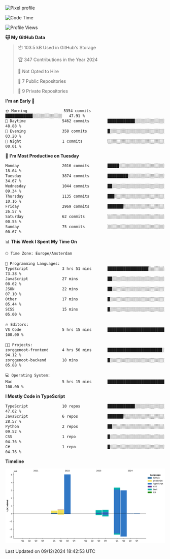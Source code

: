 ![Pixel profile](https://pixel-profile.vercel.app/api/github-stats?username=Atchferox&screen_effect=true&theme=rainbow
)


<!--START_SECTION:waka-->
![Code Time](http://img.shields.io/badge/Code%20Time-426%20hrs%2040%20mins-blue)

![Profile Views](http://img.shields.io/badge/Profile%20Views-0-blue)

**🐱 My GitHub Data** 

> 📦 103.5 kB Used in GitHub's Storage 
 > 
> 🏆 347 Contributions in the Year 2024
 > 
> 🚫 Not Opted to Hire
 > 
> 📜 7 Public Repositories 
 > 
> 🔑 9 Private Repositories 
 > 
**I'm an Early 🐤** 

```text
🌞 Morning                5354 commits        ████████████░░░░░░░░░░░░░   47.91 % 
🌆 Daytime                5462 commits        ████████████░░░░░░░░░░░░░   48.88 % 
🌃 Evening                358 commits         █░░░░░░░░░░░░░░░░░░░░░░░░   03.20 % 
🌙 Night                  1 commits           ░░░░░░░░░░░░░░░░░░░░░░░░░   00.01 % 
```
📅 **I'm Most Productive on Tuesday** 

```text
Monday                   2016 commits        █████░░░░░░░░░░░░░░░░░░░░   18.04 % 
Tuesday                  3874 commits        █████████░░░░░░░░░░░░░░░░   34.67 % 
Wednesday                1044 commits        ██░░░░░░░░░░░░░░░░░░░░░░░   09.34 % 
Thursday                 1135 commits        ███░░░░░░░░░░░░░░░░░░░░░░   10.16 % 
Friday                   2969 commits        ███████░░░░░░░░░░░░░░░░░░   26.57 % 
Saturday                 62 commits          ░░░░░░░░░░░░░░░░░░░░░░░░░   00.55 % 
Sunday                   75 commits          ░░░░░░░░░░░░░░░░░░░░░░░░░   00.67 % 
```


📊 **This Week I Spent My Time On** 

```text
🕑︎ Time Zone: Europe/Amsterdam

💬 Programming Languages: 
TypeScript               3 hrs 51 mins       ██████████████████░░░░░░░   73.38 % 
JavaScript               27 mins             ██░░░░░░░░░░░░░░░░░░░░░░░   08.62 % 
JSON                     22 mins             ██░░░░░░░░░░░░░░░░░░░░░░░   07.10 % 
Other                    17 mins             █░░░░░░░░░░░░░░░░░░░░░░░░   05.44 % 
SCSS                     15 mins             █░░░░░░░░░░░░░░░░░░░░░░░░   05.00 % 

🔥 Editors: 
VS Code                  5 hrs 15 mins       █████████████████████████   100.00 % 

🐱‍💻 Projects: 
zorggenoot-frontend      4 hrs 56 mins       ████████████████████████░   94.12 % 
zorggenoot-backend       18 mins             █░░░░░░░░░░░░░░░░░░░░░░░░   05.88 % 

💻 Operating System: 
Mac                      5 hrs 15 mins       █████████████████████████   100.00 % 
```

**I Mostly Code in TypeScript** 

```text
TypeScript               10 repos            ████████████░░░░░░░░░░░░░   47.62 % 
JavaScript               6 repos             ███████░░░░░░░░░░░░░░░░░░   28.57 % 
Python                   2 repos             ██░░░░░░░░░░░░░░░░░░░░░░░   09.52 % 
CSS                      1 repo              █░░░░░░░░░░░░░░░░░░░░░░░░   04.76 % 
C#                       1 repo              █░░░░░░░░░░░░░░░░░░░░░░░░   04.76 % 
```



**Timeline**

![Lines of Code chart](https://raw.githubusercontent.com/Atchferox/Atchferox/main/assets/bar_graph.png)


 Last Updated on 09/12/2024 18:42:53 UTC
<!--END_SECTION:waka-->
